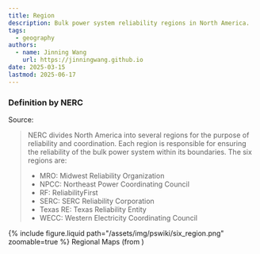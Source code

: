 ```yaml
---
title: Region
description: Bulk power system reliability regions in North America.
tags:
  - geography
authors:
  - name: Jinning Wang
    url: https://jinningwang.github.io
date: 2025-03-15
lastmod: 2025-06-17
---
```


### Definition by NERC

Source: <d-cite key="nerc2024glossary"></d-cite>

> NERC divides North America into several regions for the purpose of reliability and coordination. Each region is responsible for ensuring the reliability of the bulk power system within its boundaries. The six regions are:
> - MRO: Midwest Reliability Organization
> - NPCC: Northeast Power Coordinating Council
> - RF: ReliabilityFirst
> - SERC: SERC Reliability Corporation
> - Texas RE: Texas Reliability Entity
> - WECC: Western Electricity Coordinating Council

<div class="row mt-3">
    <div class="col-sm mt-3 mt-md-0">
        {% include figure.liquid
        path="/assets/img/pswiki/six_region.png"
        zoomable=true %}
        Regional Maps (from <d-cite key="nerc2024tpl"></d-cite>)
    </div>
</div>
